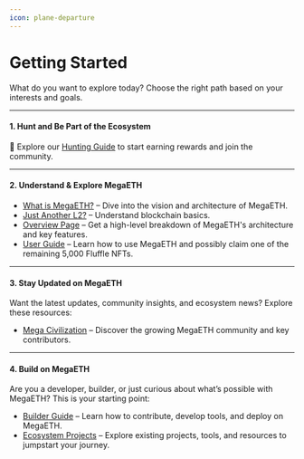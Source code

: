 ```yaml
---
icon: plane-departure
---
```


# Getting Started

What do you want to explore today? Choose the right path based on your interests and goals.

***

#### **1. Hunt and Be Part of the Ecosystem**

🚨 Explore our [Hunting Guide](guide/user-guide/hunting.md) to start earning rewards and join the community.

***

#### **2. Understand & Explore MegaETH**

* [What is MegaETH?](introduction/what-is-megaeth.md) – Dive into the vision and architecture of MegaETH.
* [Just Another L2?](introduction/just-another-l2/) – Understand blockchain basics.
* [Overview Page](deep-dive/architecture/) – Get a high-level breakdown of MegaETH's architecture and key features.
* [User Guide](guide/user-guide/) – Learn how to use MegaETH and possibly claim one of the remaining 5,000 Fluffle NFTs.

***

#### **3. Stay Updated on MegaETH**

Want the latest updates, community insights, and ecosystem news? Explore these resources:

* [Mega Civilization](community/mega-civilization.md) – Discover the growing MegaETH community and key contributors.

***

#### **4. Build on MegaETH**

Are you a developer, builder, or just curious about what’s possible with MegaETH? This is your starting point:

* [Builder Guide](guide/builder-guide/) – Learn how to contribute, develop tools, and deploy on MegaETH.
* [Ecosystem Projects](community/ecosystem/) – Explore existing projects, tools, and resources to jumpstart your journey.
